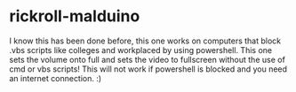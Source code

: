 # rickroll-malduino
I know this has been done before, this one works on computers that block .vbs scripts like colleges and workplaced by using powershell.
This one sets the volume onto full and sets the video to fullscreen without the use of cmd or vbs scripts!
This will not work if powershell is blocked and you need an internet connection. :)
